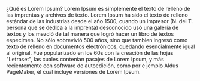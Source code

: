 ¿Qué es Lorem Ipsum?
Lorem Ipsum es simplemente el texto de relleno de las imprentas y archivos de texto.
 Lorem Ipsum ha sido el texto de relleno estándar de las industrias desde el año 1500,
  cuando un impresor (N. del T. persona que se dedica a la imprenta) desconocido 
  usó una galería de textos y los mezcló de tal manera que logró hacer un libro de textos especimen. 
  No sólo sobrevivió 500 años, sino que tambien ingresó como texto de relleno en documentos electrónicos, quedando esencialmente igual al original. Fue popularizado en los
60s con la creación de las hojas "Letraset", las cuales contenian pasajes de 
Lorem Ipsum, y más recientemente con software de autoedición, como por e
jemplo Aldus PageMaker, el cual incluye versiones de Lorem Ipsum.